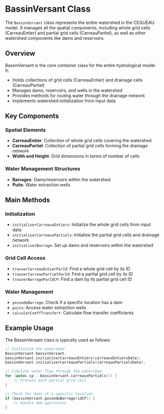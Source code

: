 # BassinVersant Class

The `BassinVersant` class represents the entire watershed in the CEQUEAU model. It manages all the spatial components, including whole grid cells (CarreauEntier) and partial grid cells (CarreauPartiel), as well as other watershed components like dams and reservoirs.

## Overview

BassinVersant is the core container class for the entire hydrological model. It:

- Holds collections of grid cells (CarreauEntier) and drainage cells (CarreauPartiel) 
- Manages dams, reservoirs, and wells in the watershed
- Provides methods for routing water through the drainage network
- Implements watershed initialization from input data

## Key Components

### Spatial Elements
- **CarreauEntier**: Collection of whole grid cells covering the watershed
- **CarreauPartiel**: Collection of partial grid cells forming the drainage network
- **Width and Height**: Grid dimensions in terms of number of cells

### Water Management Structures
- **Barrages**: Dams/reservoirs within the watershed
- **Puits**: Water extraction wells

## Main Methods

### Initialization
- `initialiserCarreauxEntiers`: Initialize the whole grid cells from input data
- `initialiserCarreauxPartiels`: Initialize the partial grid cells and drainage network
- `initialiserBarrage`: Set up dams and reservoirs within the watershed

### Grid Cell Access
- `trouverCarreauEntierParId`: Find a whole grid cell by its ID
- `trouverCarreauPartielParId`: Find a partial grid cell by its ID
- `trouverBarrageParIdCP`: Find a dam by its partial grid cell ID

### Water Management
- `possedeBarrage`: Check if a specific location has a dam
- `puits`: Access water extraction wells
- `calculerCoeffTransfert`: Calculate flow transfer coefficients

## Example Usage

The BassinVersant class is typically used as follows:

```cpp
// Initialize the watershed
BassinVersant bassinVersant;
bassinVersant.initialiserCarreauxEntiers(carreauxEntiersData);
bassinVersant.initialiserCarreauxPartiels(carreauxPartielsData);

// Simulate water flow through the watershed
for (auto& cp : bassinVersant.carreauxPartiels()) {
    // Process each partial grid cell
}

// Check for dams at a specific location
if (bassinVersant.possedeBarrage(idCP)) {
    // Handle dam operations
}
```